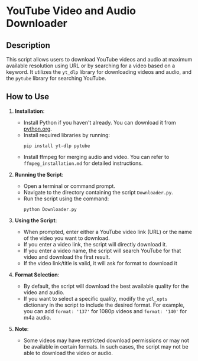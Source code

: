 # YouTube Video and Audio Downloader

## Description
This script allows users to download YouTube videos and audio at maximum available resolution using URL or by searching for a video based on a keyword. It utilizes the `yt_dlp` library for downloading videos and audio, and the `pytube` library for searching YouTube.

## How to Use
1. **Installation**:
   - Install Python if you haven't already. You can download it from [python.org](https://www.python.org/downloads/).
   - Install required libraries by running:
     ```
     pip install yt-dlp pytube
     ```
   - Install ffmpeg for merging audio and video. You can refer to ```ffmpeg_installation.md``` for detailed instructions.

2. **Running the Script**:
   - Open a terminal or command prompt.
   - Navigate to the directory containing the script `Downloader.py`.
   - Run the script using the command:
     ```
     python Downloader.py
     ```

3. **Using the Script**:
   - When prompted, enter either a YouTube video link (URL) or the name of the video you want to download.
   - If you enter a video link, the script will directly download it.
   - If you enter a video name, the script will search YouTube for that video and download the first result.
   - If the video link/title is valid, it will ask for format to download it

4. **Format Selection**:
   - By default, the script will download the best available quality for the video and audio.
   - If you want to select a specific quality, modify the `ydl_opts` dictionary in the script to include the desired format. For example, you can add `format: '137'` for 1080p videos and `format: '140'` for m4a audio.

5. **Note**:
   - Some videos may have restricted download permissions or may not be available in certain formats. In such cases, the script may not be able to download the video or audio.